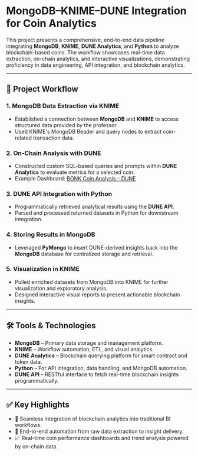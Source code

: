 # MongoDB–KNIME–DUNE Integration for Coin Analytics

This project presents a comprehensive, end-to-end data pipeline integrating **MongoDB**, **KNIME**, **DUNE Analytics**, and **Python** to analyze blockchain-based coins. The workflow showcases real-time data extraction, on-chain analytics, and interactive visualizations, demonstrating proficiency in data engineering, API integration, and blockchain analytics.

---

## 🔄 Project Workflow

### 1. **MongoDB Data Extraction via KNIME**

* Established a connection between **MongoDB** and **KNIME** to access structured data provided by the professor.
* Used KNIME's MongoDB Reader and query nodes to extract coin-related transaction data.

### 2. **On-Chain Analysis with DUNE**

* Constructed custom SQL-based queries and prompts within **DUNE Analytics** to evaluate metrics for a selected coin.
* Example Dashboard: [BONK Coin Analysis – DUNE](https://dune.com/michellelee/team2-memeproject2-bonk-analysis)

### 3. **DUNE API Integration with Python**

* Programmatically retrieved analytical results using the **DUNE API**.
* Parsed and processed returned datasets in Python for downstream integration.

### 4. **Storing Results in MongoDB**

* Leveraged **PyMongo** to insert DUNE-derived insights back into the **MongoDB** database for centralized storage and retrieval.

### 5. **Visualization in KNIME**

* Pulled enriched datasets from MongoDB into KNIME for further visualization and exploratory analysis.
* Designed interactive visual reports to present actionable blockchain insights.

---

## 🛠️ Tools & Technologies

* **MongoDB** – Primary data storage and management platform.
* **KNIME** – Workflow automation, ETL, and visual analytics.
* **DUNE Analytics** – Blockchain querying platform for smart contract and token data.
* **Python** – For API integration, data handling, and MongoDB automation.
* **DUNE API** – RESTful interface to fetch real-time blockchain insights programmatically.

---

## ✅ Key Highlights

* 🚀 Seamless integration of blockchain analytics into traditional BI workflows.
* 🔁 End-to-end automation from raw data extraction to insight delivery.
* 📈 Real-time coin performance dashboards and trend analysis powered by on-chain data.

